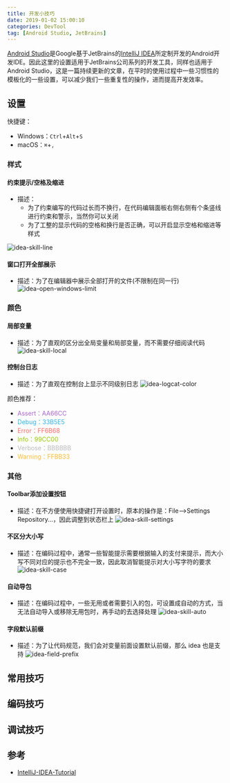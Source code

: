 ```yaml
---
title: 开发小技巧 
date: 2019-01-02 15:00:10
categories: DevTool
tag: [Android Studio, JetBrains]
---
```


[Android Studio](https://zh.wikipedia.org/wiki/Android_Studio)是Google基于JetBrains的[IntelliJ IDEA](https://www.jetbrains.com/idea)所定制开发的Android开发IDE。因此这里的设置适用于JetBrains公司系列的开发工具，同样也适用于Android Studio，这是一篇持续更新的文章，在平时的使用过程中一些习惯性的模板化的一些设置，可以减少我们一些重复性的操作，进而提高开发效率。

## 设置

快捷键：
* Windows：`Ctrl`+`Alt`+`S`
* macOS：`⌘`+`,`

### 样式

#### 约束提示/空格及缩进

* 描述：
    - 为了约束编写的代码过长而不换行，在代码编辑面板右侧右侧有个条竖线进行约束和警示，当然你可以关闭
    - 为了工整的显示代码的空格和换行是否正确，可以开启显示空格和缩进等样式
    
![idea-skill-line](https://res.cloudinary.com/incoder/image/upload/v1546416652/blog/idea-skill-line.png)

#### 窗口打开全部展示

* 描述：为了在编辑器中展示全部打开的文件(不限制在同一行)
    ![idea-open-windows-limit](https://res.cloudinary.com/incoder/image/upload/v1562844691/blog/idea-open-windows-limit.png)


### 颜色

#### 局部变量

* 描述：为了直观的区分出全局变量和局部变量，而不需要仔细阅读代码
![idea-skill-local](https://res.cloudinary.com/incoder/image/upload/v1546417187/blog/idea-skill-local.png)

#### 控制台日志

* 描述：为了直观在控制台上显示不同级别日志
![idea-logcat-color](https://res.cloudinary.com/incoder/image/upload/v1562845142/blog/idea-logcat-color.png)

颜色推荐：
* <font color=#AA66CC>Assert：AA66CC</font>
* <font color=#33B5E5>Debug：33B5E5</font>
* <font color=#FF6B68>Error：FF6B68</font>
* <font color=#99CC00>Info：99CC00</font>
* <font color=#BBBBBB>Verbose：BBBBBB</font>
* <font color=#FFBB33>Warning：FFBB33</font>

### 其他

#### Toolbar添加设置按钮

* 描述：在不方便使用快捷键打开设置时，原本的操作是：File-->Settings Repository...，因此调整到状态栏上
![idea-skill-settings](https://res.cloudinary.com/incoder/image/upload/v1546417198/blog/idea-skill-settings.png)

#### 不区分大小写

* 描述：在编码过程中，通常一些智能提示需要根据输入的支付来提示，而大小写不同对应的提示也不完全一致，因此取消智能提示对大小写字符的要求
![idea-skill-case](https://res.cloudinary.com/incoder/image/upload/v1546416873/blog/idea-skill-case.png)

#### 自动导包

* 描述：在编码过程中，一些无用或者需要引入的包，可设置成自动的方式，当无法自动导入或移除无用包时，再手动的去选择处理
![idea-skill-auto](https://res.cloudinary.com/incoder/image/upload/v1546416872/blog/idea-skill-auto.png)

#### 字段默认前缀
* 描述：为了让代码规范，我们会对变量前面设置默认前缀，那么 idea 也是支持
![idea-field-prefix](https://res.cloudinary.com/incoder/image/upload/v1562845918/blog/idea-field-prefix.png)

## 常用技巧

## 编码技巧

## 调试技巧

## 参考
* [IntelliJ-IDEA-Tutorial](https://github.com/judasn/IntelliJ-IDEA-Tutorial)